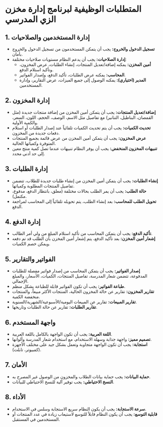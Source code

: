 
# المتطلبات الوظيفية لبرنامج إدارة مخزن الزي المدرسي

## 1. إدارة المستخدمين والصلاحيات
- **تسجيل الدخول والخروج:** يجب أن يتمكن المستخدمون من تسجيل الدخول والخروج بأمان.
- **إدارة الصلاحيات:** يجب أن يدعم النظام مستويات صلاحيات مختلفة:
  - **أمين المخزن:** يمكنه إضافة/تعديل المنتجات، إنشاء الطلبات، عرض المخزون، وتأكيد استلام الدفع.
  - **المحاسب:** يمكنه عرض الطلبات، تأكيد الدفع، وإصدار الفواتير.
  - **المدير (اختياري):** يمكنه الوصول إلى جميع الميزات، عرض التقارير، وإدارة المستخدمين.

## 2. إدارة المخزون
- **إضافة/تعديل المنتجات:** يجب أن يتمكن أمين المخزن من إضافة منتجات جديدة (مثل القمصان، البناطيل، التنانير) مع تفاصيل مثل الاسم، الوصف، الحجم، اللون، السعر، والكمية الأولية.
- **تحديث الكميات:** يجب أن يتم تحديث الكميات تلقائياً عند إصدار الطلبات أو استلام دفعات جديدة من المخزون.
- **عرض المخزون:** يجب أن يتمكن أمين المخزن من عرض قائمة بجميع المنتجات المتوفرة وكمياتها الحالية.
- **تنبيهات المخزون المنخفض:** يجب أن يوفر النظام تنبيهات عندما تصل كمية منتج معين إلى حد أدنى محدد.

## 3. إدارة الطلبات
- **إنشاء الطلبات:** يجب أن يتمكن أمين المخزن من إنشاء طلبات جديدة للطلاب، تتضمن تفاصيل المنتجات المطلوبة وكمياتها.
- **حالة الطلب:** يجب أن يمر الطلب بحالات مختلفة (معلق، بانتظار الدفع، مدفوع، مكتمل).
- **تحويل الطلب للمحاسب:** بعد إنشاء الطلب، يتم تحويله تلقائياً إلى المحاسب لمراجعة الدفع.

## 4. إدارة الدفع
- **تأكيد الدفع:** يجب أن يتمكن المحاسب من تأكيد استلام المبلغ من ولي أمر الطالب.
- **إشعار أمين المخزن:** بعد تأكيد الدفع، يتم إشعار أمين المخزن بأن الطلب قد تم دفعه ويمكن خصم الكميات.

## 5. الفواتير والتقارير
- **إصدار الفواتير:** يجب أن يتمكن المحاسب من إصدار فواتير مفصلة للطلبات المدفوعة، تتضمن شعار المدرسة، تفاصيل المنتجات، الكميات، الأسعار، والمبلغ الإجمالي.
- **طباعة الفواتير:** يجب أن تكون الفواتير قابلة للطباعة بشكل منظم.
- **تقارير المخزون:** تقارير عن حالة المخزون الحالية، المنتجات الأكثر مبيعاً، والمنتجات منخفضة الكمية.
- **تقارير المبيعات:** تقارير عن المبيعات اليومية/الأسبوعية/الشهرية/السنوية.
- **تقارير الطلبات:** تقارير عن حالة الطلبات وتاريخها.

## 6. واجهة المستخدم
- **اللغة العربية:** يجب أن تكون الواجهة بالكامل باللغة العربية.
- **تصميم مميز:** واجهة جذابة وسهلة الاستخدام، مع استخدام شعار المدرسة وألوانها.
- **استجابة:** يجب أن تكون الواجهة متجاوبة وتعمل بشكل جيد على مختلف الأجهزة (كمبيوتر، تابلت).

## 7. الأمان
- **حماية البيانات:** يجب حماية بيانات الطلاب والمخزون من الوصول غير المصرح به.
- **النسخ الاحتياطي:** يجب توفير آلية للنسخ الاحتياطي للبيانات.

## 8. الأداء
- **سرعة الاستجابة:** يجب أن يكون النظام سريع الاستجابة وسلس في الاستخدام.
- **قابلية التوسع:** يجب أن يكون النظام قابلاً للتوسع لاستيعاب زيادة في عدد المنتجات أو المستخدمين في المستقبل.

